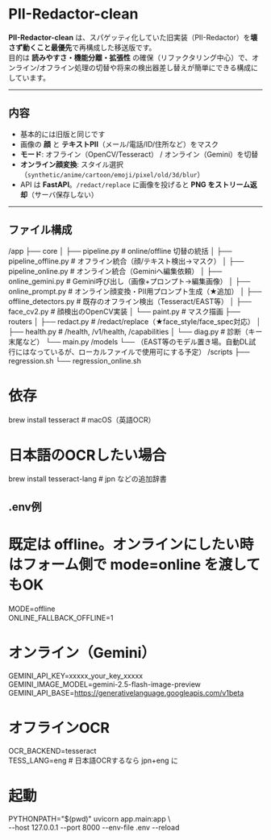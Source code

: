 # PII-Redactor-clean

**PII-Redactor-clean** は、スパゲッティ化していた旧実装（PII-Redactor）を**壊さず動くこと最優先**で再構成した移送版です。  
目的は **読みやすさ・機能分離・拡張性** の確保（リファクタリング中心）で、オンライン/オフライン処理の切替や将来の検出器差し替えが簡単にできる構成にしています。

---

## 内容
- 基本的には旧版と同じです
- 画像の **顔** と **テキストPII**（メール/電話/ID/住所など）をマスク
- **モード**: オフライン（OpenCV/Tesseract） / オンライン（Gemini）を切替
- **オンライン顔変換**: スタイル選択（`synthetic/anime/cartoon/emoji/pixel/old/3d/blur`）
- API は **FastAPI**。`/redact/replace` に画像を投げると **PNG をストリーム返却**（サーバ保存しない）

---

## ファイル構成
/app
├── core
│ ├── pipeline.py # online/offline 切替の統括
│ ├── pipeline_offline.py # オフライン統合（顔/テキスト検出→マスク）
│ ├── pipeline_online.py # オンライン統合（Geminiへ編集依頼）
│ ├── online_gemini.py # Gemini呼び出し（画像+プロンプト→編集画像）
│ ├── online_prompt.py # オンライン顔変換・PII用プロンプト生成（★追加）
│ ├── offline_detectors.py # 既存のオフライン検出（Tesseract/EAST等）
│ ├── face_cv2.py # 顔検出のOpenCV実装
│ └── paint.py # マスク描画
├── routers
│ ├── redact.py # /redact/replace（★face_style/face_spec対応）
│ ├── health.py # /health, /v1/health, /capabilities
│ └── diag.py # 診断（キー末尾など）
└── main.py
/models
└── （EAST等のモデル置き場。自動DL試行にはなっているが、ローカルファイルで使用可にする予定）
/scripts
├── regression.sh
└── regression_online.sh

# 依存
brew install tesseract            # macOS（英語OCR）
# 日本語のOCRしたい場合
brew install tesseract-lang       # jpn などの追加辞書

## .env例
# 既定は offline。オンラインにしたい時はフォーム側で mode=online を渡してもOK
MODE=offline　<br>
ONLINE_FALLBACK_OFFLINE=1

# オンライン（Gemini）
GEMINI_API_KEY=xxxxx_your_key_xxxxx <br>
GEMINI_IMAGE_MODEL=gemini-2.5-flash-image-preview <br>
GEMINI_API_BASE=https://generativelanguage.googleapis.com/v1beta

# オフラインOCR
OCR_BACKEND=tesseract        <br>
TESS_LANG=eng                # 日本語OCRするなら jpn+eng に

# 起動
PYTHONPATH="$(pwd)" uvicorn app.main:app \ <br>
  --host 127.0.0.1 --port 8000 --env-file .env --reload
